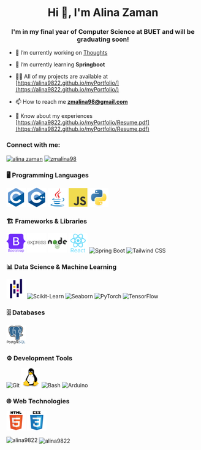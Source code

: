 <h1 align="center">Hi 👋, I'm Alina Zaman</h1>
<h3 align="center">I'm in my final year of Computer Science at BUET and will be graduating soon!</h3>

- 🔭 I’m currently working on [Thoughts](https://github.com/alina9822/Thoughts-Backend)

- 🌱 I’m currently learning **Springboot**

- 👨‍💻 All of my projects are available at [https://alina9822.github.io/myPortfolio/](https://alina9822.github.io/myPortfolio/)

- 📫 How to reach me **zmalina98@gmail.com**

- 📄 Know about my experiences [https://alina9822.github.io/myPortfolio/Resume.pdf](https://alina9822.github.io/myPortfolio/Resume.pdf)

<h3 align="left">Connect with me:</h3>
<p align="left">
<a href="https://linkedin.com/in/alina zaman" target="blank"><img align="center" src="https://raw.githubusercontent.com/rahuldkjain/github-profile-readme-generator/master/src/images/icons/Social/linked-in-alt.svg" alt="alina zaman" height="30" width="40" /></a>
<a href="https://www.leetcode.com/zmalina98" target="blank"><img align="center" src="https://raw.githubusercontent.com/rahuldkjain/github-profile-readme-generator/master/src/images/icons/Social/leet-code.svg" alt="zmalina98" height="30" width="40" /></a>
</p>

### 🖥️ Programming Languages  
<p >
  <img src="https://raw.githubusercontent.com/devicons/devicon/master/icons/c/c-original.svg" alt="C" width="50" height="50"/>
  <img src="https://raw.githubusercontent.com/devicons/devicon/master/icons/cplusplus/cplusplus-original.svg" alt="C++" width="50" height="50"/>
  <img src="https://raw.githubusercontent.com/devicons/devicon/master/icons/java/java-original.svg" alt="Java" width="50" height="50"/>
  <img src="https://raw.githubusercontent.com/devicons/devicon/master/icons/javascript/javascript-original.svg" alt="JavaScript" width="50" height="50"/>
  <img src="https://raw.githubusercontent.com/devicons/devicon/master/icons/python/python-original.svg" alt="Python" width="50" height="50"/>
</p>

### 🏗️ Frameworks & Libraries  
<p >
  <img src="https://raw.githubusercontent.com/devicons/devicon/master/icons/bootstrap/bootstrap-plain-wordmark.svg" alt="Bootstrap" width="50" height="50"/>
  <img src="https://raw.githubusercontent.com/devicons/devicon/master/icons/express/express-original-wordmark.svg" alt="Express.js" width="50" height="50"/>
  <img src="https://raw.githubusercontent.com/devicons/devicon/master/icons/nodejs/nodejs-original-wordmark.svg" alt="Node.js" width="50" height="50"/>
  <img src="https://raw.githubusercontent.com/devicons/devicon/master/icons/react/react-original-wordmark.svg" alt="React.js" width="50" height="50"/>
  <img src="https://www.vectorlogo.zone/logos/springio/springio-icon.svg" alt="Spring Boot" width="50" height="50"/>
  <img src="https://www.vectorlogo.zone/logos/tailwindcss/tailwindcss-icon.svg" alt="Tailwind CSS" width="50" height="50"/>
</p>

### 📊 Data Science & Machine Learning  
<p >
  <img src="https://raw.githubusercontent.com/devicons/devicon/2ae2a900d2f041da66e950e4d48052658d850630/icons/pandas/pandas-original.svg" alt="Pandas" width="50" height="50"/>
  <img src="https://upload.wikimedia.org/wikipedia/commons/0/05/Scikit_learn_logo_small.svg" alt="Scikit-Learn" width="50" height="50"/>
  <img src="https://seaborn.pydata.org/_images/logo-mark-lightbg.svg" alt="Seaborn" width="50" height="50"/>
  <img src="https://www.vectorlogo.zone/logos/pytorch/pytorch-icon.svg" alt="PyTorch" width="50" height="50"/>
  <img src="https://www.vectorlogo.zone/logos/tensorflow/tensorflow-icon.svg" alt="TensorFlow" width="50" height="50"/>
</p>

### 🗄️ Databases  
<p >
  <img src="https://raw.githubusercontent.com/devicons/devicon/master/icons/postgresql/postgresql-original-wordmark.svg" alt="PostgreSQL" width="50" height="50"/>
</p>

### ⚙️ Development Tools  
<p >
  <img src="https://www.vectorlogo.zone/logos/git-scm/git-scm-icon.svg" alt="Git" width="50" height="50"/>
  <img src="https://raw.githubusercontent.com/devicons/devicon/master/icons/linux/linux-original.svg" alt="Linux" width="50" height="50"/>
  <img src="https://www.vectorlogo.zone/logos/gnu_bash/gnu_bash-icon.svg" alt="Bash" width="50" height="50"/>
  <img src="https://cdn.worldvectorlogo.com/logos/arduino-1.svg" alt="Arduino" width="50" height="50"/>
</p>

### 🌐 Web Technologies  
<p >
  <img src="https://raw.githubusercontent.com/devicons/devicon/master/icons/html5/html5-original-wordmark.svg" alt="HTML5" width="50" height="50"/>
  <img src="https://raw.githubusercontent.com/devicons/devicon/master/icons/css3/css3-original-wordmark.svg" alt="CSS3" width="50" height="50"/>
</p>



<p><img align="left" src="https://github-readme-stats.vercel.app/api/top-langs?username=alina9822&show_icons=true&locale=en&layout=compact" alt="alina9822" /></p>

<p>&nbsp;<img align="center" src="https://github-readme-stats.vercel.app/api?username=alina9822&show_icons=true&locale=en" alt="alina9822" /></p>



